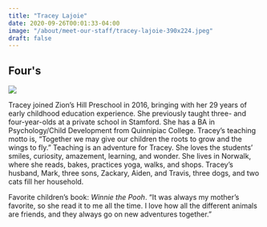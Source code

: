 ```yaml
---
title: "Tracey Lajoie"
date: 2020-09-26T00:01:33-04:00
image: "/about/meet-our-staff/tracey-lajoie-390x224.jpeg"
draft: false
---
```


## Four's

![](/about/meet-our-staff/tracey-lajoie-150x150.jpeg)

Tracey joined Zion’s Hill Preschool in 2016, bringing with her 29 years of early childhood education experience. She previously taught three- and four-year-olds at a private school in Stamford. She has a BA in Psychology/Child Development from Quinnipiac College. Tracey’s teaching motto is, “Together we may give our children the roots to grow and the wings to fly.” Teaching is an adventure for Tracey. She loves the students’ smiles, curiosity, amazement, learning, and wonder. She lives in Norwalk, where she reads, bakes, practices yoga, walks, and shops. Tracey’s husband, Mark, three sons, Zackary, Aiden, and Travis, three dogs, and two cats fill her household.

Favorite children’s book: *Winnie the Pooh*. “It was always my mother’s favorite, so she read it to me all the time. I love how all the different animals are friends, and they always go on new adventures together.”
